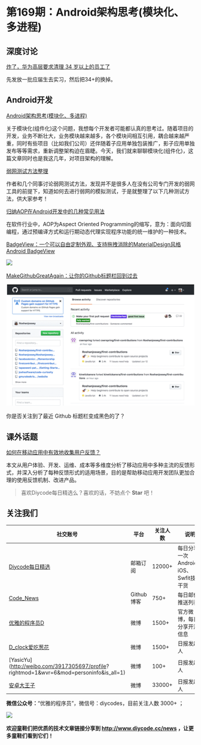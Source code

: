# 第169期：Android架构思考(模块化、多进程)

## 深度讨论

[炸了，华为高层要求清理 34 岁以上的员工了](https://www.diycode.cc/topics/608)

先发放一批应届生去实习，然后把34+的换掉。

## Android开发

[Android架构思考(模块化、多进程)](http://blog.spinytech.com/2016/12/28/android_modularization/)

关于模块化(组件化)这个问题，我想每个开发者可能都认真的思考过。随着项目的开发，业务不断壮大，业务模块越来越多，各个模块间相互引用，耦合越来越严重，同时有些项目（比如我们公司）还伴随着子应用单独包装推广，影子应用单独发布等等需求，重新调整架构迫在眉睫。今天，我们就来聊聊模块化(组件化)，这篇文章同时也是我这几年，对项目架构的理解。

[弱网测试方法整理](https://testerhome.com/topics/7384)

作者和几个同事讨论弱网测试方法，发现并不是很多人在没有公司专门开发的弱网工具的前提下，知道如何去进行弱网的模拟测试，于是就整理了以下几种测试方法，供大家参考！

[归纳AOP在Android开发中的几种常见用法](http://www.jianshu.com/p/2779e3bb1f14)

在软件行业中，AOP为Aspect Oriented Programming的缩写，意为：面向切面编程，通过预编译方式和运行期动态代理实现程序功能的统一维护的一种技术。

[BadgeView：一个可以自由定制外观、支持拖拽消除的MaterialDesign风格Android BadgeView](https://github.com/qstumn/BadgeView)

![](https://github.com/qstumn/BadgeView/raw/master/demo_gif.gif)

[MakeGithubGreatAgain：让你的Github标题栏回到过去](https://github.com/DennisSnijder/MakeGithubGreatAgain)

![](https://github.com/DennisSnijder/MakeGithubGreatAgain/raw/master/assets/example.gif)

你是否关注到了最近 Github 标题栏变成黑色的了？

## 课外话题

[如何在移动应用中有效地收集用户反馈？](http://mp.weixin.qq.com/s/01DnOCXrLs05qjFUNrI0Pw)

本文从用户体验、开发、运维、成本等多维度分析了移动应用中多种主流的反馈形式，并深入分析了每种反馈形式的适用场景，目的是帮助移动应用开发团队更加合理的使用反馈机制、改进产品。

> 喜欢Diycode每日精选么？喜欢的话，不妨点个 **Star** 吧！

## 关注我们

| 社交账号  |  平台  | 关注人数 | 说明 |
| -------- | -------- | -------- | -------- |
| [Diycode每日精选](http://list.qq.com/cgi-bin/qf_invite?id=d469993d2c888e971c0fbb2309c4d84256968386b126b967)|   邮箱订阅  | 12000+ | 每日分享一次Android、iOS、Swfit技术干货  |
| [Code_News](https://github.com/DiyCodes/code_news) |    Github博客  |750+ | 每日邮件推送列表  |
| [优雅的程序员D](http://weibo.com/u/5891258264) |   微博  | 1500+ | 官方微博，每日分享开源信息  |
| [D_clock爱吃葱花](http://weibo.com/u/2480694892)  |   微博  | 1500+ | 日报发起人  |
|[YasicYu](http://weibo.com/3917305697/profile? rightmod=1&wvr=6&mod=personinfo&is_all=1)  |   微博  | 100+ | 日报发起人  |
|[安卓大王子](http://weibo.com/apkbus/)   |   微博  | 33000+ | 日报发起人  |

**微信公众号：**“优雅的程序员”，微信号：diycodes，目前关注人数 3000+ ；

![](http://upload-images.jianshu.io/upload_images/1846413-b42abfa70f909099.jpg?imageMogr2/auto-orient/strip%7CimageView2/2/w/1240)

**欢迎童鞋们把优质的技术文章链接分享到 http://www.diycode.cc/news ，让更多童鞋们看到它们！**
